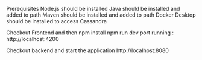 Prerequisites
Node.js should be installed
Java should be installed and added to path
Maven should be installed and added to path
Docker Desktop should be installed to access Cassandra

Checkout Frontend and then 
npm install
npm run dev
port running : http://localhost:4200

Checkout backend and start the application
http://localhost:8080
